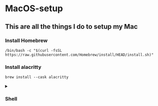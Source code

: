# MacOS-setup

## This are all the things I do to setup my Mac

### Install Homebrew

```
/bin/bash -c "$(curl -fsSL https://raw.githubusercontent.com/Homebrew/install/HEAD/install.sh)"
```

### Install alacritty
```
brew install --cask alacritty
```
<details>
<summary><h3>Shell</h3></summary>
  
- Install and Configure zsh and oh-my-zsh

```
brew install zsh
```

- Set zsh as the default shell

```
chsh -s /opt/homebrew/bin/zsh
```

- Now to install oh-my-zsh (themes)

```
sh -c "$(curl -fsSL https://raw.githubusercontent.com/ohmyzsh/ohmyzsh/master/tools/install.sh)"
```

- Install the spaceship theme
```
brew install spaceship  
```
- Add prompt initialization to your .zshrc
```
echo "source $(brew --prefix)/opt/spaceship/spaceship.zsh" >>! ~/.zshrc
```
- Plugins that I use
```
git clone https://github.com/zsh-users/zsh-autosuggestions ${ZSH_CUSTOM:-~/.oh-my-zsh/custom}/plugins/zsh-autosuggestions
git clone https://github.com/zsh-users/zsh-syntax-highlighting.git ${ZSH_CUSTOM:-~/.oh-my-zsh/custom}/plugins/zsh-syntax-highlighting
```
- After this simply add the following to you "~/.zshrc" file
```
plugins=(git zsh-autosuggestions zsh-syntax-highlighting web-search)
```
### Then run in your terminal
```
source ~/.zshrc
```
</details>

